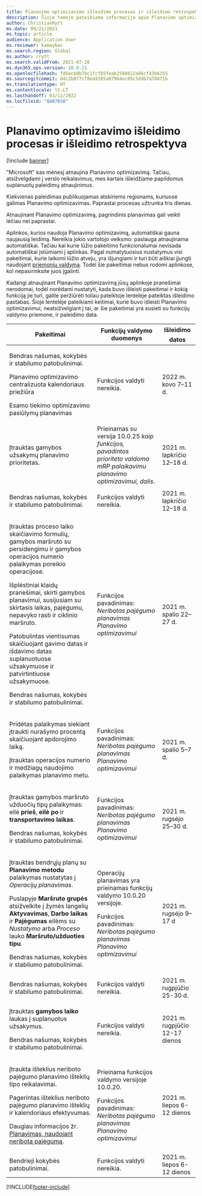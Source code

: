 ```yaml
---
title: Planavimo optimizavimo išleidimo procesas ir išleidimo retrospektyva
description: Šioje temoje pateikiama informacija apie Planavimo optimizavimo paleidimo procesą ir jo paleidimo retrospektyvą.
author: ChristianRytt
ms.date: 09/21/2021
ms.topic: article
audience: Application User
ms.reviewer: kamaybac
ms.search.region: Global
ms.author: crytt
ms.search.validFrom: 2021-07-28
ms.dyn365.ops.version: 10.0.21
ms.openlocfilehash: fd6ecb0b7bc1fcf85feab2588622a96cf43b6155
ms.sourcegitcommit: 6dc2b877cf8ea9185a07964ec05c5ddb7a78471b
ms.translationtype: HT
ms.contentlocale: lt-LT
ms.lasthandoff: 03/12/2022
ms.locfileid: "8407850"
---
```

# <a name="planning-optimization-release-process-and-release-history"></a>Planavimo optimizavimo išleidimo procesas ir išleidimo retrospektyva

[!include [banner](../../includes/banner.md)]

"Microsoft" kas mėnesį atnaujina Planavimo optimizavimą. Tačiau, atsižvelgdami į verslo reikalavimus, mes kartais išleidžiame papildomus suplanuotų paleidimų atnaujinimus.

Kiekvienas paleidimas publikuojamas atskiriems regionams, kuriuose galimas Planavimo optimizavimas. Paprastai procesas užtrunka tris dienas.

Atnaujinant Planavimo optimizavimą, pagrindinis planavimas gali veikti lėčiau nei paprastai.

Aplinkos, kurios naudoja Planavimo optimizavimą, automatiškai gauna naujausią leidimą. Nereikia jokio vartotojo veiksmo: paslauga atnaujinama automatiškai. Tačiau kai kurie lūžio pakeitimo funkcionalumai nevisada automatiškai įstūmiami į aplinkas. Pagal numatytuosius nustatymus visi pakeitimai, kurie laikomi lūžio atveju, yra išjungiami ir turi būti aiškiai įjungti naudojant [priemonių valdymą](../../../fin-ops-core/fin-ops/get-started/feature-management/feature-management-overview.md). Todėl šie pakeitimai nebus rodomi aplinkose, kol nepasirinksite juos įgalinti.

Kadangi atnaujinant Planavimo optimizavimą jūsų aplinkoje pranešimai nerodomai, todėl norėdami nustatyti, kada buvo išleisti pakeitimai ir kokią funkciją jie turi, galite peržiūrėti toliau pateiktoje lentelėje pateiktas išleidimo pastabas. Šioje lentelėje pateikiami keitimai, kurie buvo išleisti Planavimo optimizavimui, neatsižvelgiant į tai, ar šie pakeitimai yra susieti su funkcijų valdymo priemone, ir paleidimo data.

| Pakeitimai | Funkcijų valdymo duomenys | Išleidimo datos |
|---|---|---|
| <p>Bendras našumas, kokybės ir stabilumo patobulinimai.<p>Planavimo optimizavimo centralizuota kalendoriaus priežiūra<p>Esamo tiekimo optimizavimo pasiūlymų planavimas | Funkcijos valdyti nereikia. | 2022 m. kovo 7–11 d. |
| <p>Įtrauktas gamybos užsakymų planavimo prioritetas. | Prieinamas su versija 10.0.25 *kaip funkcijos, pavadintos prioriteto valdoma mRP palaikavimu planavimo optimizavimui, dalis*. | 2021 m. lapkričio 12–18 d. |
| <p>Bendras našumas, kokybės ir stabilumo patobulinimai. | Funkcijos valdyti nereikia. | 2021 m. lapkričio 12–18 d. |
| <p>Įtrauktas proceso laiko skaičiavimo formulių, gamybos maršruto su persidengimu ir gamybos operacijos numerio palaikymas poreikio operacijose.</p><p>Išplėstiniai klaidų pranešimai, skirti gamybos planavimui, susijusiam su skirtasis laikas, pajėgumu, nepavyko rasti ir ciklinio maršruto.</p><p>Patobulintas vientisumas skaičiuojant gavimo datas ir išdavimo datas suplanuotuose užsakymuose ir patvirtintiuose užsakymuose.</p><p>Bendras našumas, kokybės ir stabilumo patobulinimai. | Funkcijos pavadinimas: *Neribotas pajėgumo planavimas Planavimo optimizavimui* | 2021 m. spalio 22–27 d. |
| <p>Pridėtas palaikymas siekiant įtraukti nurašymo procentą skaičiuojant apdorojimo laiką.</p><p>Įtrauktas operacijos numerio ir medžiagų naudojimo palaikymas planavimo metu. | Funkcijos pavadinimas: *Neribotas pajėgumo planavimas Planavimo optimizavimui* | 2021 m. spalio 5–7 d. |
| <p>Įtrauktas gamybos maršruto užduočių tipų palaikymas: eilė **prieš**, **eilė po** ir **transportavimo laikas**.</p><p>Bendras našumas, kokybės ir stabilumo patobulinimai. | Funkcijos pavadinimas: *Neribotas pajėgumo planavimas Planavimo optimizavimui* | 2021 m. rugsėjo 25–30 d. |
| <p>Įtrauktas bendrųjų planų su **Planavimo metodu** palaikymas nustatytas į *Operacijų planavimas*.</p><p>Puslapyje **Maršruto grupės** atsižvelkite į žymės langelių **Aktyvavimas**, **Darbo laikas** ir **Pajėgumas** eilėms su *Nustatymo* arba *Proceso* lauko **Maršruto/užduoties tipu**. </p><p>Bendras našumas, kokybės ir stabilumo patobulinimai. | <p>Operacijų planavimas yra prieinamas funkcijų valdymo 10.0.20 versijoje.</p><p>Funkcijos pavadinimas: *Neribotas pajėgumo planavimas Planavimo optimizavimui*</p>  | 2021 m. rugsėjo 9–17 d |
| Bendras našumas, kokybės ir stabilumo patobulinimai. | Funkcijos valdyti nereikia. | 2021 m. rugpjūčio 25-30 d. |
| <p>Įtrauktas **gamybos laiko** laukas į suplanuotus užsakymus.</p><p>Bendras našumas, kokybės ir stabilumo patobulinimai.</p> | Funkcijos valdyti nereikia. | 2021 m. rugpjūčio 12-17 dienos |
| <p>Įtraukta išteklius neriboto pajėgumo planavimo išteklių tipo reikalavimai.</p><p>Pagerintas išteklius neriboto pajėgumo planavimo išteklių ir kalendoriaus efektyvumas.</p><p>Daugiau informacijos žr. [Planavimas, naudojant neribotą pajėgumą](infinite-capacity-planning.md). | <p>Prieinama funkcijos valdymo versijoje 10.0.20.</p><p>Funkcijos pavadinimas: *Neribotas pajėgumo planavimas Planavimo optimizavimui*</p> | 2021 m. liepos 6-12 dienos |
| Bendrieji kokybės patobulinimai. | Funkcijos valdyti nereikia. | 2021 m. liepos 6-12 dienos |

[!INCLUDE[footer-include](../../../includes/footer-banner.md)]
